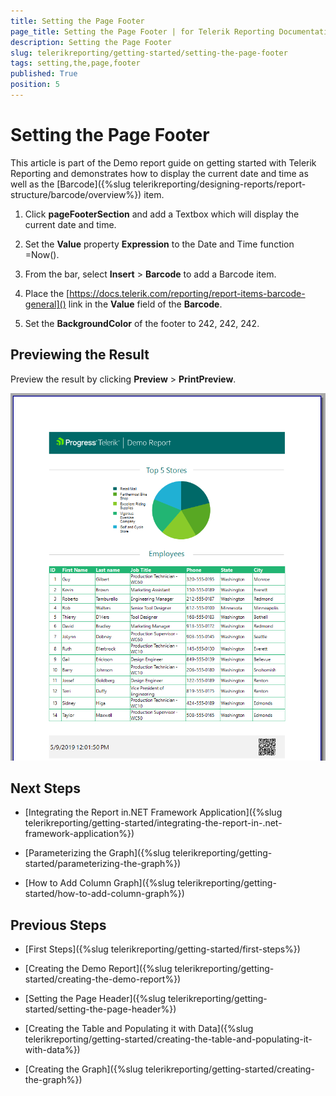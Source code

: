```yaml
---
title: Setting the Page Footer
page_title: Setting the Page Footer | for Telerik Reporting Documentation
description: Setting the Page Footer
slug: telerikreporting/getting-started/setting-the-page-footer
tags: setting,the,page,footer
published: True
position: 5
---
```


# Setting the Page Footer



This article is part of the Demo report guide on getting started with Telerik Reporting and demonstrates         how to display the current date and time as well as the [Barcode]({%slug telerikreporting/designing-reports/report-structure/barcode/overview%}) item.       


1. Click __pageFooterSection__ and add a Textbox which will display the current date and time.             

1. Set the __Value__ property __Expression__ to the Date and Time function               =Now().             

1. From the bar, select __Insert__ > __Barcode__ to add a Barcode item.             

1. Place the [https://docs.telerik.com/reporting/report-items-barcode-general]() link in the __Value__             field of the __Barcode__.             

1. Set the __BackgroundColor__ of the footer to 242, 242, 242.             

## Previewing the Result

Preview the result by clicking __Preview__ > __PrintPreview__.           

  ![Footer Added](images/FooterAdded.PNG)

## Next Steps

* [Integrating the Report in.NET Framework Application]({%slug telerikreporting/getting-started/integrating-the-report-in-.net-framework-application%})

* [Parameterizing the Graph]({%slug telerikreporting/getting-started/parameterizing-the-graph%})

* [How to Add Column Graph]({%slug telerikreporting/getting-started/how-to-add-column-graph%})

## Previous Steps

* [First Steps]({%slug telerikreporting/getting-started/first-steps%})

* [Creating the Demo Report]({%slug telerikreporting/getting-started/creating-the-demo-report%})

* [Setting the Page Header]({%slug telerikreporting/getting-started/setting-the-page-header%})

* [Creating the Table and Populating it with Data]({%slug telerikreporting/getting-started/creating-the-table-and-populating-it-with-data%})

* [Creating the Graph]({%slug telerikreporting/getting-started/creating-the-graph%})


